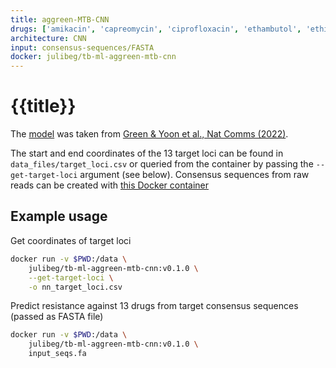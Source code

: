 ```yaml
---
title: aggreen-MTB-CNN
drugs: ['amikacin', 'capreomycin', 'ciprofloxacin', 'ethambutol', 'ethionamide', 'isoniazid', 'kanamycin', 'levofloxacin', 'moxifloxacin', 'ofloxacin', 'pyrazinamide', 'rifampicin', 'streptomycin']
architecture: CNN
input: consensus-sequences/FASTA
docker: julibeg/tb-ml-aggreen-mtb-cnn
---
```

# {{title}}

The [model](https://github.com/aggreen/MTB-CNN) was taken from [Green & Yoon et al., Nat Comms (2022)](https://doi.org/10.1038/s41467-022-31236-0).

The start and end coordinates of the 13 target loci can be found in `data_files/target_loci.csv` or queried from the container by passing the `--get-target-loci` argument (see below). Consensus sequences from raw reads can be created with [this Docker container](https://github.com/julibeg/tb-ml-containers/tree/main/preprocessing/consensus_sequences_from_raw_reads)

## Example usage

Get coordinates of target loci

```bash
docker run -v $PWD:/data \
    julibeg/tb-ml-aggreen-mtb-cnn:v0.1.0 \
    --get-target-loci \
    -o nn_target_loci.csv
```

Predict resistance against 13 drugs from target consensus sequences (passed as FASTA file)

```bash
docker run -v $PWD:/data \
    julibeg/tb-ml-aggreen-mtb-cnn:v0.1.0 \
    input_seqs.fa
```
